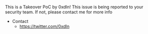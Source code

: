 This is a Takeover PoC by 0xdln! This issue is being reported to your security team. If not, please contact me for more info

- Contact
   * https://twitter.com/0xdln
    

